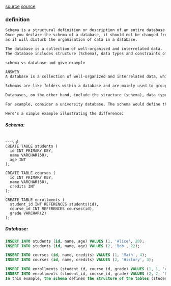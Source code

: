 [source](https://techdifferences.com/difference-between-schema-and-database.html)
[source](https://www.geeksforgeeks.org/difference-between-schema-and-database/)
### definition

```html
Schema is a structural definition or description of an entire database.
Once you declare the schema of a database, it should not be changed frequently
as it will disturb the organisation of data in a database.
```

```html
The database is a collection of well-organised and interrelated data.
The database includes structure (Schema), data types and constraints of the data to be stored and the data i.e. facts or information about an object in consideration.
```


~~~html
schema vs database and give example

ANSWER
A database is a collection of well-organized and interrelated data, while a schema is a structural definition or description of an entire database techdifferences.com.

Schemas are like folders within a database and are mainly used to group logical objects together, which leads to ease of setting permissions by schema stackoverflow.com. They can be displayed in the form of a schema diagram, which shows the tables, their attributes, and relationships between them. However, schema diagrams do not show instances of the database or attribute types techdifferences.com.

Databases, on the other hand, include the structure (schema), data types, constraints of the data to be stored, and the actual data. The data in a database is updated frequently, and a snapshot of the data at a particular moment is called a database instance techdifferences.com.

For example, consider a university database. The schema would define the structure, including tables for students, courses, and enrollments, along with their attributes and relationships. The database would store the actual data, such as the information about each student, the courses offered, and which students are enrolled in which courses.

Here's a simple example illustrating the difference:
~~~

##### Schema:
~~~

~~~sql
CREATE TABLE students (
  id INT PRIMARY KEY,
  name VARCHAR(50),
  age INT
);

CREATE TABLE courses (
  id INT PRIMARY KEY,
  name VARCHAR(50),
  credits INT
);

CREATE TABLE enrollments (
  student_id INT REFERENCES students(id),
  course_id INT REFERENCES courses(id),
  grade VARCHAR(2)
);
~~~

##### Database:
~~~sql
INSERT INTO students (id, name, age) VALUES (1, 'Alice', 20);
INSERT INTO students (id, name, age) VALUES (2, 'Bob', 22);

INSERT INTO courses (id, name, credits) VALUES (1, 'Math', 4);
INSERT INTO courses (id, name, credits) VALUES (2, 'History', 3);

INSERT INTO enrollments (student_id, course_id, grade) VALUES (1, 1, 'A');
INSERT INTO enrollments (student_id, course_id, grade) VALUES (2, 2, 'B');
In this example, the schema defines the structure of the tables (students, courses, and enrollments), while the database contains the actual data (student and course information, and enrollment records) techdifferences.com.
~~~
